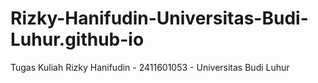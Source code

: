 # Rizky-Hanifudin-Universitas-Budi-Luhur.github-io
Tugas Kuliah Rizky Hanifudin - 2411601053 - Universitas Budi Luhur

